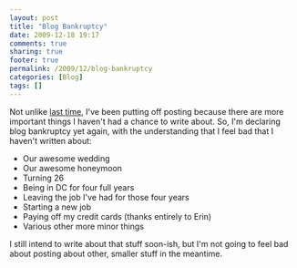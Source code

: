 ```yaml
---
layout: post
title: "Blog Bankruptcy"
date: 2009-12-18 19:17
comments: true
sharing: true
footer: true
permalink: /2009/12/blog-bankruptcy
categories: [Blog]
tags: []
---
```

Not unlike [last time](http://www.brockboland.com/2008/09/reboot.php), I've been putting off posting because there are more important things I haven't had a chance to write about. So, I'm declaring blog bankruptcy yet again, with the understanding that I feel bad that I haven't written about:

* Our awesome wedding
* Our awesome honeymoon
* Turning 26
* Being in DC for four full years
* Leaving the job I've had for those four years
* Starting a new job
* Paying off my credit cards (thanks entirely to Erin)
* Various other more minor things

I still intend to write about that stuff soon-ish, but I'm not going to feel bad about posting about other, smaller stuff in the meantime.